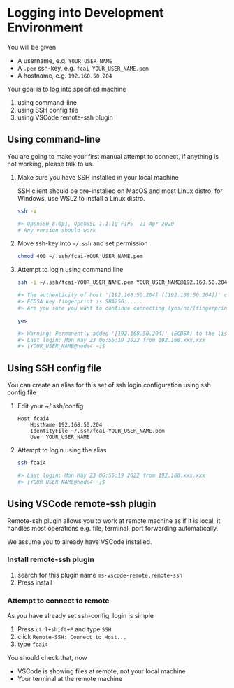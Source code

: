 # Logging into Development Environment

You will be given

- A username, e.g. `YOUR_USER_NAME`
- A `.pem` ssh-key, e.g. `fcai-YOUR_USER_NAME.pem`
- A hostname, e.g. `192.168.50.204`

Your goal is to log into specified machine
1. using command-line
2. using SSH config file
3. using VSCode remote-ssh plugin

## Using command-line

You are going to make your first manual attempt to connect, if anything is not working, please talk to us.

1. Make sure you have SSH installed in your local machine

    SSH client should be pre-installed on MacOS and most Linux distro, for Windows, use WSL2 to install a Linux distro.

    ```bash
    ssh -V

    #> OpenSSH_8.0p1, OpenSSL 1.1.1g FIPS  21 Apr 2020
    # Any version should work
    ```

2. Move ssh-key into `~/.ssh` and set permission

    ```bash
    chmod 400 ~/.ssh/fcai-YOUR_USER_NAME.pem
    ```

3. Attempt to login using command line
   
    ```bash
    ssh -i ~/.ssh/fcai-YOUR_USER_NAME.pem YOUR_USER_NAME@192.168.50.204

    #> The authenticity of host '[192.168.50.204] ([192.168.50.204])' can't be established.
    #> ECDSA key fingerprint is SHA256:.....
    #> Are you sure you want to continue connecting (yes/no/[fingerprint])? 

    yes

    #> Warning: Permanently added '[192.168.50.204]' (ECDSA) to the list of known hosts.
    #> Last login: Mon May 23 06:55:19 2022 from 192.168.xxx.xxx
    #> [YOUR_USER_NAME@node4 ~]$ 
    ```

## Using SSH config file

You can create an alias for this set of ssh login configuration using ssh config file

1. Edit your ~/.ssh/config

    ```
    Host fcai4
        HostName 192.168.50.204
        IdentityFile ~/.ssh/fcai-YOUR_USER_NAME.pem
        User YOUR_USER_NAME
    ```

2. Attempt to login using the alias

    ```bash
    ssh fcai4

    #> Last login: Mon May 23 06:55:19 2022 from 192.168.xxx.xxx
    #> [YOUR_USER_NAME@node4 ~]$ 
    ```

## Using VSCode remote-ssh plugin

Remote-ssh plugin allows you to work at remote machine as if it is local, it handles most operations e.g. file, terminal, port forwarding automatically.

We assume you to already have VSCode installed.

### Install remote-ssh plugin

1. search for this plugin name `ms-vscode-remote.remote-ssh`
2. Press install

### Attempt to connect to remote

As you have already set ssh-config, login is simple

1. Press `ctrl+shift+P` and type `SSH`
2. click `Remote-SSH: Connect to Host...`
3. type `fcai4`

You should check that, now
- VSCode is showing files at remote, not your local machine
- Your terminal at the remote machine
